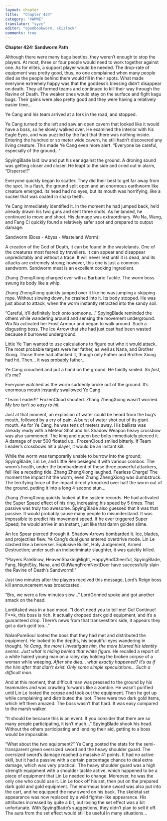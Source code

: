 ```yaml
---
layout: chapter
title:  "Chapter 424"
category: "VWPWE"
translator: "syzc"
editor: "openbookworm, skizlock"
comments: true
---
```


**Chapter 424: Sandworm Path**

Although there were many bagu beetles, they weren’t enough to stop the players. At most, three or four people would need to work together against one. As for elites, a support player would be needed. The drop-rate of equipment was pretty good, thus, no one complained when many people died as the people behind them would fill in their spots. What made everyone extremely happy was that the goddess’s blessing didn’t disappear on death. They all formed teams and continued to kill their way through the Ravine of Death. The weaker ones would stay on the surface and fight kagu bugs. Their gains were also pretty good and they were having a relatively easier time...

Ye Cang and his team arrived at a fork in the road, and stopped.

Ye Cang turned to the left and saw an open cavern that looked like it would have a boss, so he slowly walked over. He examined the interior with his Eagle Eyes, and was puzzled by the fact that there was nothing inside. Entering the hundred or so meter wide cavern, he still hadn’t discovered any living creature. This made Ye Cang even more alert. “Everyone be careful, especially of the ground...”

SpyingBlade laid low and put his ear against the ground. A droning sound was getting closer and closer. He leapt to the side and cried out in alarm, “Disperse!!”

Everyone quickly began to scatter. They did their best to get far away from the spot. In a flash, the ground split open and an enormous earthworm like creature emerged. Its head had no eyes, but its mouth was horrifying, like a sucker that was coated in sharp teeth.

Ye Cang immediately identified it. In the moment he had jumped back, he’d already drawn his two guns and sent three shots. As he landed, he continued to move and shoot. His damage was extraordinary. Wu Na, Wang, and Fang Ci quickly found a relatively safer spot and prepared to output damage.

Sandworm (Boss - Abyss - Wasteland Worm): 

A creation of the God of Death, it can be found in the wastelands. One of the creatures most feared by travellers. It can appear and disappear unpredictably and without a trace. It will never rest until it is dead, and its attacks are extremely strong; however, this one is just a common sandworm. Sandworm meat is an excellent cooking ingredient. 

Zhang ZhengXiong charged over with a Barbaric Tackle. The worm boss swung its body like a whip.

Zhang ZhengXiong quickly jumped over it like he was jumping a skipping rope. Without slowing down, he crashed into it. Its body stopped. He was just about to attack, when the worm instantly retracted into the sandy soil.

“Careful, it’ll definitely lock onto someone...” SpyingBlade reminded the others while wandering around and sensing the movement underground. Wu Na activated her Frost Armour and began to walk around. Such a disgusting boss. The Ice Arrow that she had just cast had been wasted because it burrowed underground.

Little Ye Tian wanted to use calculations to figure out who it would attack. The most probable targets were her father, as well as Nana, and Brother Xiong. Those three had attacked it, though only Father and Brother Xiong had hit. Then… it was probably father...

Ye Cang crouched and put a hand on the ground. He faintly smiled. *So fast, it’s me?*

Everyone watched as the worm suddenly broke out of the ground. It’s enormous mouth instantly swallowed Ye Cang.

“Team Leader!!” FrozenCloud shouted. Zhang ZhengXiong wasn’t worried. *My bro isn’t so easy to hit.*

Just at that moment, an explosion of water could be heard from the bug’s mouth, followed by a cry of pain. A burst of water shot out of its giant mouth. As for Ye Cang, he was tens of meters away. His ballista was already ready with a Meteor Shot and his Shadow Weapon heavy crossbow was also summoned. The king and queen bee bolts immediately pierced it. A damage of over 500 floated up.. FrozenCloud smiled bitterly. If Team Leader’s crossbows hit a player, it would be an instant kill.

While the worm was temporarily unable to burrow into the ground; SpyingBlade, Lin Le, and Little Ren besieged it with various combos. The worm’s health, under the bombardment of these three powerful attackers, fell like a receding tide. Zhang ZhengXiong laughed. Fearless Charge! The moment the impact hit the worm, even Zhang ZhengXiong was dumbstruck. The terrifying force of the impact directly knocked over half the worm out of the ground, putting it into a long 4 second stun...

Zhang ZhengXiong quickly looked at the system records. He had activated the Super Speed effect of his ring, increasing his speed by 5 times. That passive was truly too awesome. SpyingBlade also guessed that it was that passive. It would probably cause many people to misunderstand. It was impossible to predict his movement speed. If he ever triggered Super Speed, he would arrive in an instant, just like that damn golden slime.

An Ice Spear pierced through it. Shadow Arrows bombarded it. Ice, blades, and projectiles flew. Ye Cang’s dual guns entered overdrive mode. Lin Le slashed like a berserker. Explosive Bullet, Holy Judgement, Armed Destruction; under such an indiscriminate slaughter, it was quickly killed.

“Players PaleSnow, HeavenShakingMight, HappyAndCheerful, SpyingBlade, Fang, NightSky, Nana, and OldWangFromNextDoor have successfully slain the Ravine of Death’s Sandworm!!”

Just two minutes after the players received this message, Lord’s Reign boss kill announcement was broadcasted.

“Bro, we were a few minutes slow...” LordGrinned spoke and got another smack on the head. 

LordAsked was in a bad mood. “I don’t need you to tell me! Go! Continue! F\*\*k, this boss is rich. It actually dropped dark gold equipment, and it’s a guaranteed drop. There’s news from that transvestite’s side, it appears they got a dark gold too...”

NalanPureSoul looted the boss that they had met and distributed the equipment. He looked to the depths, his beautiful eyes wandering in thought. *Ye Cang, the more I investigate him, the more blurred his identity seems. Just what is hiding behind that white figure.* He recalled a report of a white haired young man on a rainy day holding the broken corpse of a woman while weeping. *After she died… what exactly happened? It’s as if the him after that didn’t exist. Only some simple speculations… Such a difficult man.*

And at this moment, that difficult man was pressed to the ground by his teammates and was crawling forwards like a zombie. He wasn’t purified until Lin Le looted the corpse and took out the equipment. Then he got up while complaining and distributed the loot. There were two dark gold items, which left them amazed. The boss wasn’t that hard. It was easy compared to the marsh walker.

“It should be because this is an event. If you consider that there are so many people participating, it isn’t much...” SpyingBlade shook his head. Without the others participating and lending their aid, getting to a boss would be impossible.

“What about the two equipment?” Ye Cang posted the stats for the semi-transparent green oversized sword and the heavy shoulder guard. The oversized sword’s damage reached a massive 41 points. It had no active skill, but it had a passive with a certain percentage chance to deal extra damage, which was very practical. The heavy shoulder guard was a high strength equipment with a shoulder tackle active, which happened to be a piece of equipment that Lin Le needed to change. Moreover, he was the only one who could use it. Lin Le took off his set, then put on the prepared dark gold and gold equipment. The enormous bone sword was also put into the cart, and he equipped the new sword on his back. The skeletal set appearance was now replaced by a wild fighter-like appearance. His attributes increased by quite a bit, but losing the set effect was a bit unfortunate. With SpyingBlade’s suggestions, they didn’t plan to sell it off. The aura from the set effect would still be useful in many situations...
